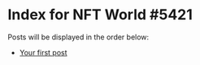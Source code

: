 # Index for NFT World #5421
Posts will be displayed in the order below:

- [Your first post](./001-first.md)

